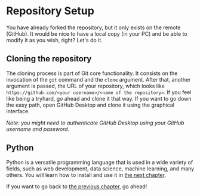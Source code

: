 # Repository Setup

You have already forked the repository, but it only exists on the remote (GitHub). It would be nice to have a local copy (in your PC) and be able to modify it as you wish, right? Let's do it.

## Cloning the repository

The cloning process is part of Git core functionality. It consists on the invocation of the `git` command and the `clone` argument. After that, another argument is passed, the URL of your repository, which looks like `https://github.com/<your username>/<name of the repository>`. If you feel like being a tryhard, go ahead and clone it that way. If you want to go down the easy path, open GitHub Desktop and clone it using the graphical interface.

*Note: you might need to authenticate GitHub Desktop using your GitHub username and password.*

## Python

Python is a versatile programming language that is used in a wide variety of fields, such as web development, data science, machine learning, and many others. You will learn how to install and use it in [the next chapter](/docs/python/interpreter/README.md).

If you want to go back to [the previous chapter](./README.md), go ahead!
